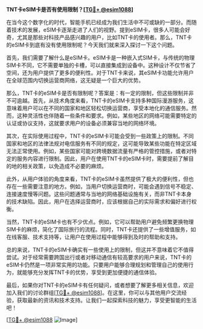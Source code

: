 **TNT卡eSIM卡是否有使用限制？[[TG💪+ @esim1088](https://t.me/s/esim1088)]**

在当今这个数字化的时代，智能手机已经成为我们生活中不可或缺的一部分。而随着技术的发展，eSIM卡逐渐走进了人们的视野。提到eSIM卡，很多人可能会好奇，尤其是那些对科技产品感兴趣的用户，比如TNT卡的使用者。那么，TNT卡的eSIM卡到底有没有使用限制呢？今天我们就来深入探讨一下这个问题。

首先，我们需要了解什么是eSIM卡。eSIM卡是一种嵌入式SIM卡，与传统的物理SIM卡不同，它不需要单独的卡槽，可以直接集成到设备中。这种设计不仅节省了空间，还为用户提供了更多的便利性。对于TNT卡来说，其eSIM卡功能允许用户在全球范围内切换运营商网络，这无疑是一个巨大的优势。

那么，TNT卡的eSIM卡是否有限制呢？答案是：有一定的限制，但这些限制并非不可逾越。首先，从技术角度来看，TNT卡的eSIM卡支持多种国际漫游服务，这意味着用户可以在不同的国家和地区轻松切换运营商，享受本地化的通信服务。然而，这种灵活性也伴随着一些条件和要求。例如，某些地区的网络可能需要特定的认证或协议支持，这就要求用户的设备必须兼容当地的网络环境。

其次，在实际使用过程中，TNT卡的eSIM卡可能会受到一些政策上的限制。不同国家和地区的法律法规对电信服务有不同的规定，这可能导致某些功能在特定区域无法正常使用。例如，某些国家可能对跨境数据流量有严格的管控措施，或者对特定的服务内容进行限制。因此，用户在使用TNT卡的eSIM卡时，需要提前了解目的地的相关政策，以免造成不必要的麻烦。

此外，从用户体验的角度来看，TNT卡的eSIM卡虽然提供了极大的便利性，但也存在一些需要注意的地方。例如，当用户切换运营商时，可能会遇到信号不稳定、连接速度慢等问题。这些问题通常与当地的网络基础设施有关，而非TNT卡本身的技术缺陷。因此，用户在选择运营商时，应该根据自己的实际需求和偏好进行权衡。

当然，TNT卡的eSIM卡也有不少优点。例如，它可以帮助用户避免频繁更换物理SIM卡的麻烦，简化了国际旅行的流程。同时，TNT卡还提供了一些增值服务，如在线客服、技术支持等，让用户在使用过程中能够得到及时的帮助和支持。

总的来说，TNT卡的eSIM卡确实有一些使用上的限制，但这并不意味着它不值得尝试。对于经常需要跨国出行或者对移动通信有较高要求的用户来说，TNT卡的eSIM卡仍然是一项非常实用的功能。只要用户能够合理规划和管理自己的使用行为，就能够充分发挥TNT卡的优势，享受到更加便捷的通信体验。

最后，如果你对TNT卡的eSIM卡有任何疑问，或者想要了解更多相关信息，欢迎加入我们的讨论群组[[TG💪+ @esim1088](https://t.me/s/esim1088)]。在这里，你可以与其他用户交流经验，获取最新的资讯和技术支持。让我们一起探索科技的魅力，享受更智能的生活吧！

[[TG💪+ @esim1088](https://t.me/s/esim1088) ![Image](https://i.postimg.cc/4NQfJmqS/Snipaste-2025-05-13-00-14-12.png)]